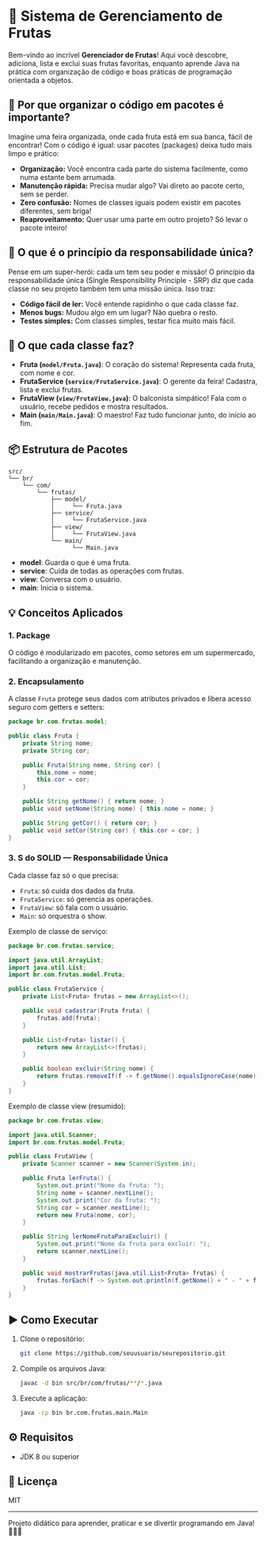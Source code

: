 # 🍎 Sistema de Gerenciamento de Frutas

Bem-vindo ao incrível **Gerenciador de Frutas**! Aqui você descobre, adiciona, lista e exclui suas frutas favoritas, enquanto aprende Java na prática com organização de código e boas práticas de programação orientada a objetos.

## 🚀 Por que organizar o código em pacotes é importante?

Imagine uma feira organizada, onde cada fruta está em sua banca, fácil de encontrar! Com o código é igual: usar pacotes (packages) deixa tudo mais limpo e prático:
- **Organização:** Você encontra cada parte do sistema facilmente, como numa estante bem arrumada.
- **Manutenção rápida:** Precisa mudar algo? Vai direto ao pacote certo, sem se perder.
- **Zero confusão:** Nomes de classes iguais podem existir em pacotes diferentes, sem briga!
- **Reaproveitamento:** Quer usar uma parte em outro projeto? Só levar o pacote inteiro!

## 🧩 O que é o princípio da responsabilidade única?

Pense em um super-herói: cada um tem seu poder e missão! O princípio da responsabilidade única (Single Responsibility Principle - SRP) diz que cada classe no seu projeto também tem uma missão única. Isso traz:
- **Código fácil de ler:** Você entende rapidinho o que cada classe faz.
- **Menos bugs:** Mudou algo em um lugar? Não quebra o resto.
- **Testes simples:** Com classes simples, testar fica muito mais fácil.

## 🥝 O que cada classe faz?

- **Fruta (`model/Fruta.java`)**: O coração do sistema! Representa cada fruta, com nome e cor.
- **FrutaService (`service/FrutaService.java`)**: O gerente da feira! Cadastra, lista e exclui frutas.
- **FrutaView (`view/FrutaView.java`)**: O balconista simpático! Fala com o usuário, recebe pedidos e mostra resultados.
- **Main (`main/Main.java`)**: O maestro! Faz tudo funcionar junto, do início ao fim.

## 📦 Estrutura de Pacotes

```
src/
└── br/
    └── com/
        └── frutas/
            ├── model/
            │     └── Fruta.java
            ├── service/
            │     └── FrutaService.java
            ├── view/
            │     └── FrutaView.java
            └── main/
                  └── Main.java
```

- **model**: Guarda o que é uma fruta.
- **service**: Cuida de todas as operações com frutas.
- **view**: Conversa com o usuário.
- **main**: Inicia o sistema.

## 💡 Conceitos Aplicados

### 1. Package

O código é modularizado em pacotes, como setores em um supermercado, facilitando a organização e manutenção.

### 2. Encapsulamento

A classe `Fruta` protege seus dados com atributos privados e libera acesso seguro com getters e setters:

```java
package br.com.frutas.model;

public class Fruta {
    private String nome;
    private String cor;

    public Fruta(String nome, String cor) {
        this.nome = nome;
        this.cor = cor;
    }

    public String getNome() { return nome; }
    public void setNome(String nome) { this.nome = nome; }

    public String getCor() { return cor; }
    public void setCor(String cor) { this.cor = cor; }
}
```

### 3. S do SOLID — Responsabilidade Única

Cada classe faz só o que precisa:
- `Fruta`: só cuida dos dados da fruta.
- `FrutaService`: só gerencia as operações.
- `FrutaView`: só fala com o usuário.
- `Main`: só orquestra o show.

Exemplo de classe de serviço:

```java
package br.com.frutas.service;

import java.util.ArrayList;
import java.util.List;
import br.com.frutas.model.Fruta;

public class FrutaService {
    private List<Fruta> frutas = new ArrayList<>();

    public void cadastrar(Fruta fruta) {
        frutas.add(fruta);
    }

    public List<Fruta> listar() {
        return new ArrayList<>(frutas);
    }

    public boolean excluir(String nome) {
        return frutas.removeIf(f -> f.getNome().equalsIgnoreCase(nome));
    }
}
```

Exemplo de classe view (resumido):

```java
package br.com.frutas.view;

import java.util.Scanner;
import br.com.frutas.model.Fruta;

public class FrutaView {
    private Scanner scanner = new Scanner(System.in);

    public Fruta lerFruta() {
        System.out.print("Nome da fruta: ");
        String nome = scanner.nextLine();
        System.out.print("Cor da fruta: ");
        String cor = scanner.nextLine();
        return new Fruta(nome, cor);
    }

    public String lerNomeFrutaParaExcluir() {
        System.out.print("Nome da fruta para excluir: ");
        return scanner.nextLine();
    }

    public void mostrarFrutas(java.util.List<Fruta> frutas) {
        frutas.forEach(f -> System.out.println(f.getNome() + " - " + f.getCor()));
    }
}
```

## ▶️ Como Executar

1. Clone o repositório:
   ```bash
   git clone https://github.com/seuusuario/seurepositorio.git
   ```
2. Compile os arquivos Java:
   ```bash
   javac -d bin src/br/com/frutas/**/*.java
   ```
3. Execute a aplicação:
   ```bash
   java -cp bin br.com.frutas.main.Main
   ```

## ⚙️ Requisitos

- JDK 8 ou superior

## 📜 Licença

MIT

---

Projeto didático para aprender, praticar e se divertir programando em Java! 🍉🍇🍌
